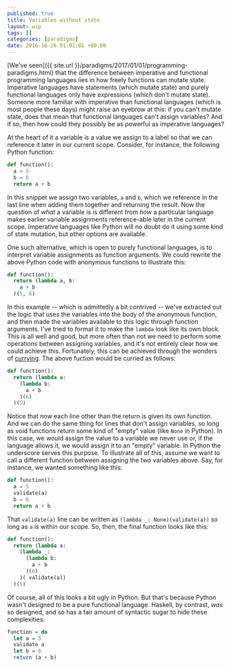```yaml
---
published: true
title: Variables without state
layout: wip
tags: []
categories: [paradigms]
date: 2016-10-26 01:01:01 +00:00
---
```

[We've seen]({{ site.url }}/paradigms/2017/01/01/programming-paradigms.html) that the difference between imperative and functional programming languages lies in how freely functions can mutate state. Imperative languages have statements (which mutate state) and purely functional languages only have expressions (which don't mutate state). Someone more familiar with imperative than functional languages (which is most people these days) might raise an eyebrow at this: if you can't mutate state, does that mean that functional languages can't assign variables? And if so, then how could they possibly be as powerful as imperative languages?

At the heart of it a variable is a value we assign to a label so that we can reference it later in our current scope. Consider, for instance, the following Python function:

```python
def function():
  a = 5
  b = 6
  return a + b
```

In this snippet we assign two variables, `a` and `b`, which we reference in the last line when adding them together and returning the result. Now the question of *what* a variable is is different from *how* a particular language makes earlier variable assignments reference-able later in the current scope. Imperative languages like Python will no doubt do it using some kind of state mutation, but other options are available.

One such alternative, which is open to purely functional languages, is to interpret variable assignments as function arguments. We could rewrite the above Python code with anonymous functions to illustrate this:

```python
def function():
  return (lambda a, b:
    a + b
  )(5, 6)
```

In this example -- which is admittedly a bit contrived -- we've extracted out the logic that uses the variables into the body of the anonymous function, and then made the variables available to this logic through function arguments. I've tried to format it to make the `lambda` look like its own block. This is all well and good, but more often than not we need to perform some operations between assigning variables, and it's not entirely clear how we could achieve this. Fortunately, this can be achieved through the wonders of [currying](https://en.wikipedia.org/wiki/Currying). The above fuction would be curried as follows:

```python
def function():
  return (lambda a:
    (lambda b:
      a + b
    )(6)
  )(5)
```

Notice that now each line other than the return is given its own function. And we can do the same thing for lines that don't assign variables, so long as void functions return some kind of "empty" value (like `None` in Python). In this case, we would assign the value to a variable we never use or, if the language allows it, we would assign it to an "empty" variable. In Python the underscore serves this purpose. To illustrate all of this, assume we want to call a different function between assigning the two variables above. Say, for instance, we wanted something like this:

```python
def function():
  a = 5
  validate(a)
  b = 6
  return a + b
```

That `validate(a)` line can be written as `(lambda _: None)(validate(a))` so long as `a` is within our scope. So, then, the final function looks like this:

```python
def function():
  return (lambda a:
    (lambda _:
      (lambda b:
        a + b
      )(6)
    )( validate(a))
  )(5)
```

Of course, all of this looks a bit ugly in Python. But that's because Python wasn't designed to be a pure functional language. Haskell, by contrast, *was* so designed, and so has a fair amount of syntactic sugar to hide these complexities:

```haskell
function = do
  let a = 5
  validate a
  let b = 6
  return (a + b)
```
